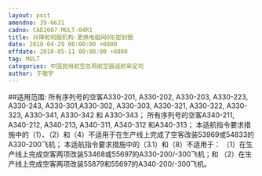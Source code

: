 ```yaml
---
layout: post
amendno: 39-6631
cadno: CAD2007-MULT-04R1
title: 升降舵伺服机构-更换电磁阀O形密封圈
date: 2010-04-29 00:00:00 +0800
effdate: 2010-05-11 00:00:00 +0800
tag: MULT
categories: 中国民用航空总局航空器适航审定司
author: 于敬宇
---
```


##适用范围:
所有序列号的空客A330-201, A330-202, A330-203, A330-223, A330-243, A330-301,A330-302, A330-303, A330-321, A330-322, A330-323, A330-341, A330-342 和 A330-343；
所有序列号的空客A340-211, A340-212, A340-213, A340-311, A340-312 和A340-313；     本适航指令要求措施中的（1）、（2）和（4）不适用于在生产线上完成了空客改装53969或54833的A330-200飞机；     本适航指令要求措施中的（3.1）和（8）不适用于：
（1）在生产线上完成空客两项改装53468或55697的A330-200/-300飞机；和
（2）在生产线上完成空客两项改装55879和55697的A340-200/-300飞机。

